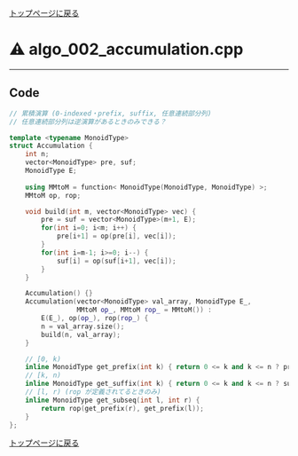 <!-- Mathjax Support -->
<script type="text/javascript" async
  src="https://cdn.mathjax.org/mathjax/latest/MathJax.js?config=TeX-MML-AM_CHTML">
</script>


[トップページに戻る](../index.html)

# :warning: algo\_002\_accumulation.cpp
---

## Code

```cpp
// 累積演算 (0-indexed・prefix, suffix, 任意連続部分列)
// 任意連続部分列は逆演算があるときのみできる？

template <typename MonoidType>
struct Accumulation {
    int n;
    vector<MonoidType> pre, suf;
    MonoidType E;
    
    using MMtoM = function< MonoidType(MonoidType, MonoidType) >;
    MMtoM op, rop;

    void build(int m, vector<MonoidType> vec) {
        pre = suf = vector<MonoidType>(m+1, E);
        for(int i=0; i<m; i++) {
            pre[i+1] = op(pre[i], vec[i]);
        }
        for(int i=m-1; i>=0; i--) {
            suf[i] = op(suf[i+1], vec[i]);
        }
    }

    Accumulation() {}
    Accumulation(vector<MonoidType> val_array, MonoidType E_,
                 MMtoM op_, MMtoM rop_ = MMtoM()) :
        E(E_), op(op_), rop(rop_) {
        n = val_array.size();
        build(n, val_array);
    }

    // [0, k)
    inline MonoidType get_prefix(int k) { return 0 <= k and k <= n ? pre[k] : E; }
    // [k, n)
    inline MonoidType get_suffix(int k) { return 0 <= k and k <= n ? suf[k] : E; }
    // [l, r) (rop が定義されてるときのみ)
    inline MonoidType get_subseq(int l, int r) {
        return rop(get_prefix(r), get_prefix(l));
    }
};

```

[トップページに戻る](../index.html)
